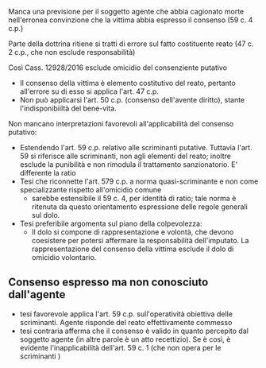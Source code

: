 Manca una previsione per il soggetto agente che abbia cagionato morte nell'erronea convinzione che la vittima abbia espresso il consenso (59 c. 4 c.p.)

Parte della dottrina ritiene si tratti di errore sul fatto costituente reato (47 c. 2 c.p., che non esclude responsabilità)

Così Cass. 12928/2016 esclude omicidio del consenziente putativo
- Il consenso della vittima è elemento costitutivo del reato, pertanto all'errore su di esso si applica l'art. 47 c.p.
- Non può applicarsi l'art. 50 c.p. (consenso dell'avente diritto), stante l'indisponibiiltà del bene-vita.

Non mancano interpretazioni favorevoli all'applicabilità del consenso putativo:
- Estendendo l'art. 59 c.p. relativo alle scriminanti putative. Tuttavia l'art. 59 si riferisce alle scriminanti, non agli elementi del reato; inoltre esclude la punibilità e non rimodula il trattamento sanzionatorio. E' differente la ratio
- Tesi che riconnette l'art. 579 c.p. a norma quasi-scriminante e non come specializzante rispetto all'omicidio comune
	- sarebbe estensibile il 59 c. 4, per identità di ratio; tale norma è ritenuta da questo orientamento espressione delle regole generali sul dolo.
- Tesi preferibile argomenta sul piano della colpevolezza:
	- Il dolo si compone di rappresentazione e volontà, che devono coesistere per potersi affermare la responsabilità dell'imputato. La rappresentazione del consenso della vittima esclude il dolo di omicidio volontario.


## Consenso espresso ma non conosciuto dall'agente
- tesi favorevole applica l'art. 59 c.p. sull'operatività obiettiva delle scriminanti. Agente risponde del reato effettivamente commesso 
- tesi contraria afferma che il consenso è valido in quanto percepito dal soggetto agente (in altre parole è un atto recettizio). Se è così, è evidente l'inapplicabilità dell'art. 59 c. 1 (che non opera per le scriminanti )